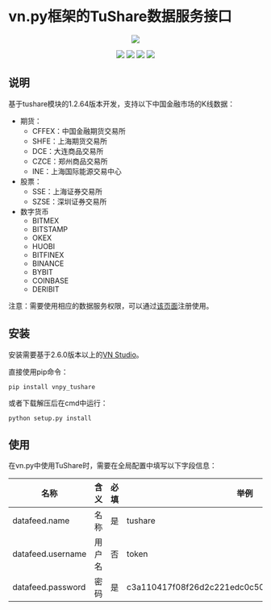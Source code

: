 # vn.py框架的TuShare数据服务接口

<p align="center">
  <img src ="https://vnpy.oss-cn-shanghai.aliyuncs.com/vnpy-logo.png"/>
</p>

<p align="center">
    <img src ="https://img.shields.io/badge/version-1.2.64.1-blueviolet.svg"/>
    <img src ="https://img.shields.io/badge/platform-windows|linux|macos-yellow.svg"/>
    <img src ="https://img.shields.io/badge/python-3.7-blue.svg"/>
    <img src ="https://img.shields.io/github/license/vnpy/vnpy.svg?color=orange"/>
</p>

## 说明

基于tushare模块的1.2.64版本开发，支持以下中国金融市场的K线数据：

* 期货：
  * CFFEX：中国金融期货交易所
  * SHFE：上海期货交易所
  * DCE：大连商品交易所
  * CZCE：郑州商品交易所
  * INE：上海国际能源交易中心
* 股票：
  * SSE：上海证券交易所
  * SZSE：深圳证券交易所
* 数字货币
  * BITMEX
  * BITSTAMP
  * OKEX
  * HUOBI
  * BITFINEX
  * BINANCE
  * BYBIT
  * COINBASE
  * DERIBIT

注意：需要使用相应的数据服务权限，可以通过[该页面](https://www.tushare.pro)注册使用。


## 安装

安装需要基于2.6.0版本以上的[VN Studio](https://www.vnpy.com)。

直接使用pip命令：

```
pip install vnpy_tushare
```


或者下载解压后在cmd中运行：

```
python setup.py install
```

## 使用

在vn.py中使用TuShare时，需要在全局配置中填写以下字段信息：

|名称|含义|必填|举例|
|---------|----|---|---|
|datafeed.name|名称|是|tushare|
|datafeed.username|用户名|否|token|
|datafeed.password|密码|是|c3a110417f08f26d2c221edc0c50d4a8a5001502eea89cf5|

